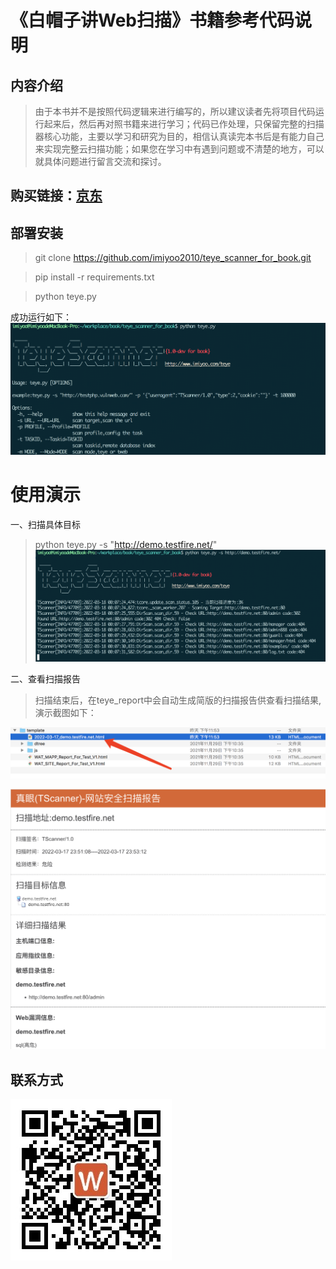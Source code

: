 # 《白帽子讲Web扫描》书籍参考代码说明

## 内容介绍
> 由于本书并不是按照代码逻辑来进行编写的，所以建议读者先将项目代码运行起来后，然后再对照书籍来进行学习；代码已作处理，只保留完整的扫描器核心功能，主要以学习和研究为目的，相信认真读完本书后是有能力自己来实现完整云扫描功能；如果您在学习中有遇到问题或不清楚的地方，可以就具体问题进行留言交流和探讨。


## 购买链接：[京东](https://union-click.jd.com/jdc?e=&p=JF8BAOcJK1olXDYCV19VDUkQB19MRANLAjZbERscSkAJHTdNTwcKARlZAUEPVhcJRT9LT0VSBVJESw4PTRNJXGFOSxhBJVMOVF1cAE4VBGs4ciNJVQRbND0_Qxt1Rm0BWy9iKVRHElJROE4XAm4MEl0TXgUyV19eC00RAm4IH2slXQUyAjBdCUoWAm4NG14WbQQDVVtcDEkTBm04G1wXVAYKXVtdDUoQBl8PG1IlBVpaHAADC0oXAl84K1glbTYCZF1tSiVCUWlcElsUW1NRUwxYDxgfCzgLHltAXVNSAQtbWkpFUF8KGloRVDY)

## 部署安装

 > git clone https://github.com/imiyoo2010/teye_scanner_for_book.git
 
 > pip install -r requirements.txt
 
 > python teye.py

成功运行如下：
![](https://github.com/imiyoo2010/teye_scanner_for_book/blob/master/1.png)

#
# 使用演示

一、扫描具体目标
> python teye.py -s "http://demo.testfire.net/"
![](https://github.com/imiyoo2010/teye_scanner_for_book/blob/master/2.png)



二、查看扫描报告

> 扫描结束后，在teye_report中会自动生成简版的扫描报告供查看扫描结果,演示截图如下：

![](https://github.com/imiyoo2010/teye_scanner_for_book/blob/master/3.png)

![](https://github.com/imiyoo2010/teye_scanner_for_book/blob/master/4.png)

## 联系方式 
![](https://github.com/imiyoo2010/teye_scanner_for_book/blob/047a9ee4bb6d81315fb7f4e11c84878639d4255b/qrcode_for_gh_d5852a962ba2_258.jpg)
